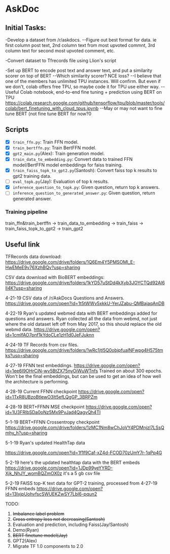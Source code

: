 # AskDoc

## Initial Tasks:

-Develop a dataset from /r/askdocs. 
--Figure out best format for data. ie first column post text, 2nd column text from most upvoted commnt, 3rd column text for second most upvoted comment, etc.

-Convert dataset to Tfrecords file using Llion's script

-Set up BERT to encode post text and answer text, and put a similarity scorer on top of BERT 
--Which similarity scorer? NCE loss?
--I believe that one of the members has unlimited TPU instances. Will confirm. But even if we don't, colab offers free TPU, so maybe code it for TPU use either way. 
--Useful Colab notebook, end-to-end fine tuning + prediction using BERT on TPU https://colab.research.google.com/github/tensorflow/tpu/blob/master/tools/colab/bert_finetuning_with_cloud_tpus.ipynb
--May or may not want to fine tune BERT (not fine tune BERT for now?0

## Scripts

- [x] `train_ffn.py`: Train FFN model.
- [x] `train_bertffn.py`: Train BertFFN model.
- [x] `gpt2_main.py`(Alex): Train generation model.
- [x] `train_data_to_embedding.py`: Convert data to trained FFN model/BertFFN model embeddings for faiss training.
- [x] `train_faiss_topk_to_gpt2.py`(Santosh): Convert faiss top k results to gpt2 training data.
- [ ] `eval_topk.py`(Jay): Evaluation of top k results.
- [x] `inference_question_to_topk.py`: Given question, return top k answers.
- [ ] `inference_question_to_generated_answer.py`: Given question, return generated answer.

### Training pipeline

train_ffn&train_bertffn -> train_data_to_embedding -> train_faiss -> train_faiss_topk_to_gpt2 -> train_gpt2



## Useful link

TFRecords data download:
https://drive.google.com/drive/folders/1Q6Em4Y5PMSOMl_E-HwEMeE9v76XzhBQv?usp=sharing

CSV data download with BioBERT embeddings:
https://drive.google.com/drive/folders/1kYD57uStDd4kXyb3JOYCTQd92Al6Il4K?usp=sharing

4-21-19
CSV data of /r/AskDocs Questions and Answers. 
https://drive.google.com/open?id=1t5tWWv5xkkU-YerJZabu-QMBajaqAnDB

4-22-19
Ryan's updated webmed data with BERT embeddings added for questions and answers. Ryan collected all the data from webmd, not just where the old dataset left off from May 2017, so this should replace the old webmd data. 
https://drive.google.com/open?id=1cmlfAO7pnf1kYdoCLe1zH1d0JeFJuknn

4-24-19
TF Records from csv files.
https://drive.google.com/drive/folders/1wRc1jtl5Q0objpfualNFwpg4H575tmks?usp=sharing

4-27-19
FFNN test embeddings. 
https://drive.google.com/open?id=1ee6I9OHrCiN-wv5BtZX75nyOiWuWTnfs
Trained on about 300 epochs. Won't be the final embeddings, but can be used to get an idea of how well the architecture is performing. 

4-28-19
Current FFNN checkpoint
https://drive.google.com/open?id=1TxR8UBzoBtlewO3lt5efLQgGP_3BRPZm

4-28-19
BERT+FFNN MSE checkpoint
https://drive.google.com/open?id=1U3FRlbSDa0oNz5Mx9PvJad4QagvQh4TI

5-1-19
BERT+FFNN Crossentropy checkpoint
https://drive.google.com/drive/folders/1zMC1Nm8wChJoVY4PDMnjzl7LSsQmhy_h?usp=sharing

5-1-19
Ryan's updated HealthTap data

https://drive.google.com/open?id=1f1f9Caf-xZ4d-FCOD70zUmY7r-1qPp4G

5-2-19
here's the updated healthtap data with the BERT embeds
https://drive.google.com/open?id=1JDp99yeYYRD-Xjk_NhJY_womBQZmOX0z
it's a 5 gb csv file

5-2-19
FAISS top-K text data for GPT-2 training, processed from 4-27-19 FFNN embeds
https://drive.google.com/open?id=13IxjpUohvfscSWUEKZwSY7Lbl6-pqun2

TODO:

1. ~~Imbalance label problem~~
2. ~~Cross entropy loss not decreasing(Santosh)~~
3. Evaluation and prediction, including Faiss(Jay/Santosh)
4. Demo(Ryan)
5. ~~BERT finetune model(Jay)~~
6. GPT2(Alex)
7. Migrate TF 1.0 components to 2.0
